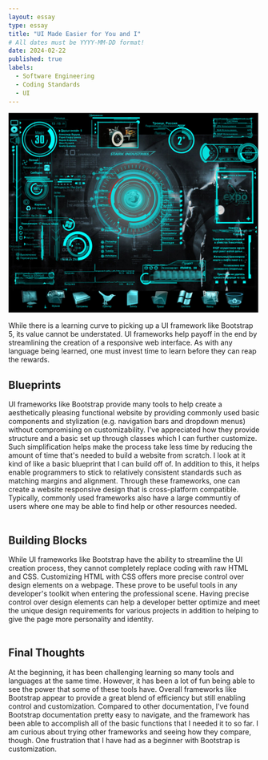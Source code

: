 ```yaml
---
layout: essay
type: essay
title: "UI Made Easier for You and I"
# All dates must be YYYY-MM-DD format!
date: 2024-02-22
published: true
labels:
  - Software Engineering
  - Coding Standards
  - UI
---
```


<img width="500px" class="rounded float-start pe-4" src="../img/ui/gui_example.jpg">

While there is a learning curve to picking up a UI framework like Bootstrap 5, its value cannot be understated. UI frameworks help payoff in the end by streamlining the creation of a responsive web interface. As with any language being learned, one must invest time to learn before they can reap the rewards.

## Blueprints<br>
UI frameworks like Bootstrap provide many tools to help create a aesthetically pleasing functional website by providing commonly used basic components and stylization (e.g. navigation bars and dropdown menus) without compromising on customizability. I've appreciated how they provide structure and a basic set up through classes which I can further customize. Such simplification helps make the process take less time by reducing the amount of time that's needed to build a website from scratch. I look at it kind of like a basic blueprint that I can build off of. In addition to this, it helps enable programmers to stick to relatively consistent standards such as matching margins and alignment. Through these frameworks, one can create a website responsive design that is cross-platform compatible. Typically, commonly used frameworks also have a large communtiy of users where one may be able to find help or other resources needed. <br><br>

## Building Blocks<br>
While UI frameworks like Bootstrap have the ability to streamline the UI creation process, they cannot completely replace coding with raw HTML and CSS. Customizing HTML with CSS offers more precise control over design elements on a webpage. These prove to be useful tools in any developer's toolkit when entering the professional scene. Having precise control over design elements can help a developer better optimize and meet the unique design requirements for various projects in addition to helping to give the page more personality and identity. <br><br> 

## Final Thoughts<br>
At the beginning, it has been challenging learning so many tools and languages at the same time. However, it has been a lot of fun being able to see the power that some of these tools have. Overall frameworks like Bootstrap appear to provide a great blend of efficiency but still enabling control and customization. Compared to other documentation, I've found Bootstrap documentation pretty easy to navigate, and the framework has been able to accomplish all of the basic functions that I needed it to so far. I am curious about trying other frameworks and seeing how they compare, though. One frustration that I have had as a beginner with Bootstrap is customization. 
